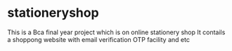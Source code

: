 # stationeryshop
This is a Bca final year project which is on online stationery shop
It contails a shoppong website with email verification
OTP facility and etc

